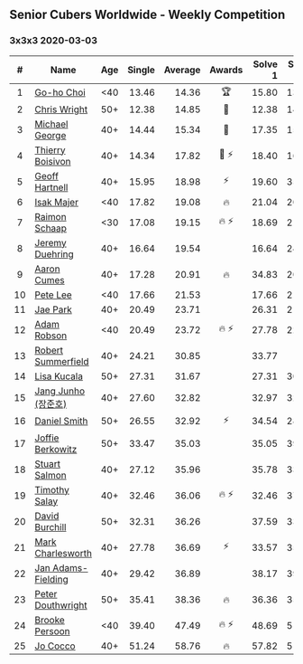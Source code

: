 ## Senior Cubers Worldwide - Weekly Competition
### 3x3x3 2020-03-03

| # | Name | Age | Single | Average | Awards | Solve 1 | Solve 2 | Solve 3 | Solve 4 | Solve 5 | Video |
| :--: | -- | :--: | --: | --: | :--: | --: | --: | --: | --: | --: | :-- |
| 1 | [Go-ho Choi](../../persons/go_ho_choi/333.md) | <40 | 13.46 | 14.36 | 🏆 | 15.80 | 13.46 | 13.75 | 14.74 | 14.59 | [Link](https://www.facebook.com/events/241721610185997/permalink/244320969926061/) |
| 2 | [Chris Wright](../../persons/chris_wright/333.md) | 50+ | 12.38 | 14.85 | 🥇 | 12.38 | 14.87 | 14.57 | 19.16 | 15.11 | [Link](https://www.facebook.com/events/241721610185997/permalink/243063123385179/) |
| 3 | [Michael George](../../persons/michael_george/333.md) | 40+ | 14.44 | 15.34 | 🥈 | 17.35 | 15.41 | 15.52 | 15.10 | 14.44 | [Link](https://www.facebook.com/events/241721610185997/permalink/241838836840941/) |
| 4 | [Thierry Boisivon](../../persons/thierry_boisivon/333.md) | 40+ | 14.34 | 17.82 | 🥉 ⚡ | 18.40 | 16.52 | 18.55 | 26.86 | 14.34 | [Link](https://www.facebook.com/events/241721610185997/permalink/243308193360672/) |
| 5 | [Geoff Hartnell](../../persons/geoff_hartnell/333.md) | 40+ | 15.95 | 18.98 | ⚡ | 19.60 | 35.76 | 17.37 | 19.96 | 15.95 | [Link](https://www.facebook.com/events/241721610185997/permalink/242568600101298/) |
| 6 | [Isak Majer](../../persons/isak_majer/333.md) | <40 | 17.82 | 19.08 | 🔥 | 21.04 | 20.84 | 17.93 | 18.47 | 17.82 | [Link](https://www.facebook.com/events/241721610185997/permalink/244931956531629/) |
| 7 | [Raimon Schaap](../../persons/raimon_schaap/333.md) | <30 | 17.08 | 19.15 | 🔥 ⚡ | 18.69 | 21.19 | 17.08 | 18.10 | 20.65 | [Link](https://www.facebook.com/events/241721610185997/permalink/243001870057971/) |
| 8 | [Jeremy Duehring](../../persons/jeremy_duehring/333.md) | 40+ | 16.64 | 19.54 |  | 16.64 | 24.25 | 19.36 | 21.64 | 17.61 | [Link](https://www.facebook.com/events/241721610185997/permalink/242044080153750/) |
| 9 | [Aaron Cumes](../../persons/aaron_cumes/333.md) | 40+ | 17.28 | 20.91 | 🔥 | 34.83 | 20.85 | 22.93 | 18.96 | 17.28 | [Link](https://www.facebook.com/events/241721610185997/permalink/243569486667876/) |
| 10 | [Pete Lee](../../persons/pete_lee/333.md) | <40 | 17.66 | 21.53 |  | 17.66 | 21.27 | 21.34 | 22.00 | 23.21 | [Link](https://www.facebook.com/events/241721610185997/permalink/245031166521708/) |
| 11 | [Jae Park](../../persons/jae_park/333.md) | 40+ | 20.49 | 23.71 |  | 26.31 | 21.92 | 25.03 | 20.49 | 24.17 | [Link](https://www.facebook.com/events/241721610185997/permalink/242049530153205/) |
| 12 | [Adam Robson](../../persons/adam_robson/333.md) | <40 | 20.49 | 23.72 | 🔥 ⚡ | 27.78 | 22.56 | 27.17 | 21.42 | 20.49 | [Link](https://www.facebook.com/events/241721610185997/permalink/244428349915323/) |
| 13 | [Robert Summerfield](../../persons/robert_summerfield/333.md) | 40+ | 24.21 | 30.85 |  | 33.77 | DNF | 28.58 | 24.21 | 30.23 | [Link](https://www.facebook.com/events/241721610185997/permalink/245527363138755/) |
| 14 | [Lisa Kucala](../../persons/lisa_kucala/333.md) | 50+ | 27.31 | 31.67 |  | 27.31 | 30.74 | 35.99 | 32.57 | 31.70 | [Link](https://www.facebook.com/events/241721610185997/permalink/245712919786866/) |
| 15 | [Jang Junho (장준호)](../../persons/jang_junho/333.md) | 40+ | 27.60 | 32.82 |  | 32.97 | 32.96 | 32.54 | 27.60 | 33.23 | [Link](https://www.facebook.com/events/241721610185997/permalink/243492503342241/) |
| 16 | [Daniel Smith](../../persons/daniel_smith/333.md) | 50+ | 26.55 | 32.92 | ⚡ | 34.54 | 28.03 | 36.20 | 42.27 | 26.55 | [Link](https://www.facebook.com/events/241721610185997/permalink/245814266443398/) |
| 17 | [Joffie Berkowitz](../../persons/joffie_berkowitz/333.md) | 50+ | 33.47 | 35.03 |  | 35.05 | 39.05 | 34.71 | 33.47 | 35.31 | [Link](https://www.facebook.com/events/241721610185997/permalink/245812576443567/) |
| 18 | [Stuart Salmon](../../persons/stuart_salmon/333.md) | 40+ | 27.12 | 35.96 |  | 35.78 | 33.58 | 40.12 | 38.51 | 27.12 | [Link](https://www.facebook.com/events/241721610185997/permalink/243337186691106/) |
| 19 | [Timothy Salay](../../persons/timothy_salay/333.md) | 40+ | 32.46 | 36.06 | 🔥 ⚡ | 32.46 | 37.63 | 49.02 | 33.27 | 37.29 | [Link](https://www.facebook.com/events/241721610185997/permalink/242622543429237/) |
| 20 | [David Burchill](../../persons/david_burchill/333.md) | 50+ | 32.31 | 36.26 |  | 37.59 | 33.98 | 37.21 | 41.18 | 32.31 | [Link](https://www.facebook.com/events/241721610185997/permalink/245711369787021/) |
| 21 | [Mark Charlesworth](../../persons/mark_charlesworth/333.md) | 40+ | 27.78 | 36.69 | ⚡ | 33.57 | 35.60 | 40.89 | 48.79 | 27.78 | [Link](https://www.facebook.com/events/241721610185997/permalink/245500929808065/) |
| 22 | [Jan Adams-Fielding](../../persons/jan_adams_fielding/333.md) | 40+ | 29.42 | 36.89 |  | 38.17 | 39.08 | 33.41 | DNF | 29.42 | [Link](https://www.facebook.com/events/241721610185997/permalink/245183386506486/) |
| 23 | [Peter Douthwright](../../persons/peter_douthwright/333.md) | 50+ | 35.41 | 38.36 | 🔥 | 36.36 | 35.41 | 39.35 | 39.38 | 46.28 | [Link](https://www.facebook.com/events/241721610185997/permalink/245440153147476/) |
| 24 | [Brooke Persoon](../../persons/brooke_persoon/333.md) | <40 | 39.40 | 47.49 | 🔥 ⚡ | 48.69 | 51.48 | 42.29 | 39.40 | 1:07.32 | [Link](https://www.facebook.com/events/241721610185997/permalink/245749193116572/) |
| 25 | [Jo Cocco](../../persons/jo_cocco/333.md) | 40+ | 51.24 | 58.76 | 🔥 | 57.82 | 51.24 | 1:03.61 | 1:30.63 | 54.84 | [Link](https://www.facebook.com/events/241721610185997/permalink/245802506444574/) |

<!-- Global site tag (gtag.js) - Google Analytics -->
<script async src="https://www.googletagmanager.com/gtag/js?id=UA-86348435-3"></script>
<script>window.dataLayer = window.dataLayer || []; function gtag() {dataLayer.push(arguments);} gtag('js', new Date()); gtag('config', 'UA-86348435-3');</script>
